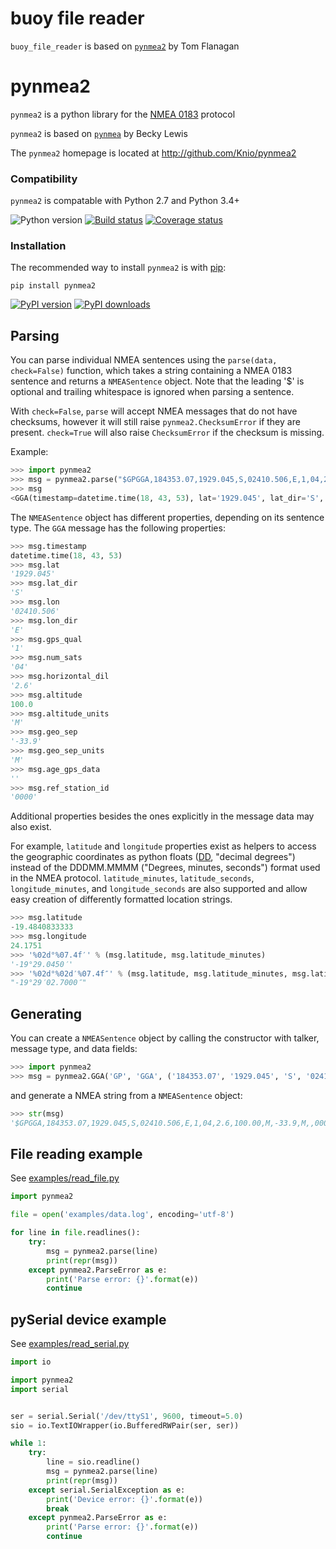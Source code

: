 buoy file reader
=======
`buoy_file_reader` is based on [`pynmea2`](https://github.com/Knio/pynmea2.git) by Tom Flanagan

pynmea2
=======

`pynmea2` is a python library for the [NMEA 0183](http://en.wikipedia.org/wiki/NMEA_0183) protocol

`pynmea2` is based on [`pynmea`](https://code.google.com/p/pynmea/) by Becky Lewis

The `pynmea2` homepage is located at http://github.com/Knio/pynmea2

 ### Compatibility

`pynmea2` is compatable with Python 2.7 and Python 3.4+

![Python version](https://img.shields.io/pypi/pyversions/pynmea2.svg?style=flat)
[![Build status](https://img.shields.io/travis/Knio/pynmea2/master.svg?style=flat)](https://travis-ci.org/Knio/pynmea2)
[![Coverage status](https://img.shields.io/coveralls/github/Knio/pynmea2/master.svg?style=flat)](https://coveralls.io/r/Knio/pynmea2?branch=master)

### Installation

The recommended way to install `pynmea2` is with
[pip](http://pypi.python.org/pypi/pip/):

    pip install pynmea2

[![PyPI version](https://img.shields.io/pypi/v/pynmea2.svg?style=flat)](https://pypi.org/project/pynmea2/)
[![PyPI downloads](https://img.shields.io/pypi/dm/pynmea2.svg?style=flat)](https://pypi.org/project/pynmea2/)

Parsing
-------

You can parse individual NMEA sentences using the `parse(data, check=False)` function, which takes a string containing a
NMEA 0183 sentence and returns a `NMEASentence` object. Note that the leading '$' is optional and trailing whitespace is ignored when parsing a sentence.

With `check=False`, `parse` will accept NMEA messages that do not have checksums, however it will still raise `pynmea2.ChecksumError` if they are present. `check=True` will also raise `ChecksumError` if the checksum is missing.

Example:

```python
>>> import pynmea2
>>> msg = pynmea2.parse("$GPGGA,184353.07,1929.045,S,02410.506,E,1,04,2.6,100.00,M,-33.9,M,,0000*6D")
>>> msg
<GGA(timestamp=datetime.time(18, 43, 53), lat='1929.045', lat_dir='S', lon='02410.506', lon_dir='E', gps_qual='1', num_sats='04', horizontal_dil='2.6', altitude=100.0, altitude_units='M', geo_sep='-33.9', geo_sep_units='M', age_gps_data='', ref_station_id='0000')>
```

The `NMEASentence` object has different properties, depending on its sentence type.
The `GGA` message has the following properties:

```python
>>> msg.timestamp
datetime.time(18, 43, 53)
>>> msg.lat
'1929.045'
>>> msg.lat_dir
'S'
>>> msg.lon
'02410.506'
>>> msg.lon_dir
'E'
>>> msg.gps_qual
'1'
>>> msg.num_sats
'04'
>>> msg.horizontal_dil
'2.6'
>>> msg.altitude
100.0
>>> msg.altitude_units
'M'
>>> msg.geo_sep
'-33.9'
>>> msg.geo_sep_units
'M'
>>> msg.age_gps_data
''
>>> msg.ref_station_id
'0000'
```

Additional properties besides the ones explicitly in the message data may also exist.

For example, `latitude` and `longitude` properties exist as helpers to access the geographic coordinates as python floats ([DD](http://en.wikipedia.org/wiki/Decimal_degrees), "decimal degrees") instead of the DDDMM.MMMM ("Degrees, minutes, seconds") format used in the NMEA protocol. `latitude_minutes`, `latitude_seconds`, `longitude_minutes`, and `longitude_seconds` are also supported and allow easy creation of differently formatted location strings.

```python
>>> msg.latitude
-19.4840833333
>>> msg.longitude
24.1751
>>> '%02d°%07.4f′' % (msg.latitude, msg.latitude_minutes)
'-19°29.0450′'
>>> '%02d°%02d′%07.4f″' % (msg.latitude, msg.latitude_minutes, msg.latitude_seconds)
"-19°29′02.7000″"
```

Generating
----------

You can create a `NMEASentence` object by calling the constructor with talker, message type, and data fields:

```python
>>> import pynmea2
>>> msg = pynmea2.GGA('GP', 'GGA', ('184353.07', '1929.045', 'S', '02410.506', 'E', '1', '04', '2.6', '100.00', 'M', '-33.9', 'M', '', '0000'))
```


and generate a NMEA string from a `NMEASentence` object:

```python
>>> str(msg)
'$GPGGA,184353.07,1929.045,S,02410.506,E,1,04,2.6,100.00,M,-33.9,M,,0000*6D'
```


File reading example
--------

See [examples/read_file.py](/examples/read_file.py)

```python
import pynmea2

file = open('examples/data.log', encoding='utf-8')

for line in file.readlines():
    try:
        msg = pynmea2.parse(line)
        print(repr(msg))
    except pynmea2.ParseError as e:
        print('Parse error: {}'.format(e))
        continue
```


pySerial device example
---------

See [examples/read_serial.py](/examples/read_serial.py)

```python
import io

import pynmea2
import serial


ser = serial.Serial('/dev/ttyS1', 9600, timeout=5.0)
sio = io.TextIOWrapper(io.BufferedRWPair(ser, ser))

while 1:
    try:
        line = sio.readline()
        msg = pynmea2.parse(line)
        print(repr(msg))
    except serial.SerialException as e:
        print('Device error: {}'.format(e))
        break
    except pynmea2.ParseError as e:
        print('Parse error: {}'.format(e))
        continue
```
